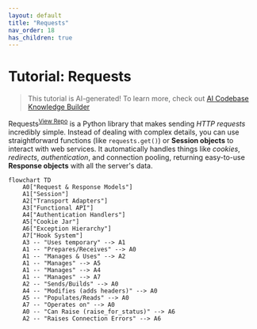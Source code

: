 ```yaml
---
layout: default
title: "Requests"
nav_order: 18
has_children: true
---
```


# Tutorial: Requests

> This tutorial is AI-generated! To learn more, check out [AI Codebase Knowledge Builder](https://github.com/The-Pocket/Tutorial-Codebase-Knowledge)

Requests<sup>[View Repo](https://github.com/psf/requests/tree/0e322af87745eff34caffe4df68456ebc20d9068/src/requests)</sup> is a Python library that makes sending *HTTP requests* incredibly simple.
Instead of dealing with complex details, you can use straightforward functions (like `requests.get()`) or **Session objects** to interact with web services.
It automatically handles things like *cookies*, *redirects*, *authentication*, and connection pooling, returning easy-to-use **Response objects** with all the server's data.

```mermaid
flowchart TD
    A0["Request & Response Models"]
    A1["Session"]
    A2["Transport Adapters"]
    A3["Functional API"]
    A4["Authentication Handlers"]
    A5["Cookie Jar"]
    A6["Exception Hierarchy"]
    A7["Hook System"]
    A3 -- "Uses temporary" --> A1
    A1 -- "Prepares/Receives" --> A0
    A1 -- "Manages & Uses" --> A2
    A1 -- "Manages" --> A5
    A1 -- "Manages" --> A4
    A1 -- "Manages" --> A7
    A2 -- "Sends/Builds" --> A0
    A4 -- "Modifies (adds headers)" --> A0
    A5 -- "Populates/Reads" --> A0
    A7 -- "Operates on" --> A0
    A0 -- "Can Raise (raise_for_status)" --> A6
    A2 -- "Raises Connection Errors" --> A6
```